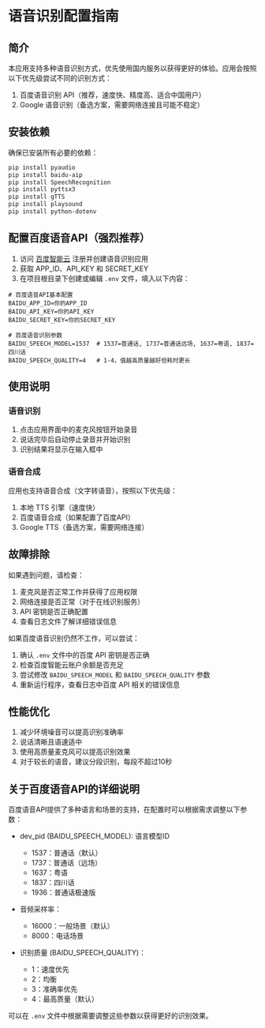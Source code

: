 # 语音识别配置指南

## 简介

本应用支持多种语音识别方式，优先使用国内服务以获得更好的体验。应用会按照以下优先级尝试不同的识别方式：

1. 百度语音识别 API（推荐，速度快、精度高、适合中国用户）
2. Google 语音识别（备选方案，需要网络连接且可能不稳定）

## 安装依赖

确保已安装所有必要的依赖：

```bash
pip install pyaudio
pip install baidu-aip
pip install SpeechRecognition
pip install pyttsx3
pip install gTTS
pip install playsound
pip install python-dotenv
```

## 配置百度语音API（强烈推荐）

1. 访问 [百度智能云](https://cloud.baidu.com/product/speech) 注册并创建语音识别应用
2. 获取 APP_ID、API_KEY 和 SECRET_KEY
3. 在项目根目录下创建或编辑 `.env` 文件，填入以下内容：

```
# 百度语音API基本配置
BAIDU_APP_ID=你的APP_ID
BAIDU_API_KEY=你的API_KEY
BAIDU_SECRET_KEY=你的SECRET_KEY

# 百度语音识别参数
BAIDU_SPEECH_MODEL=1537  # 1537=普通话, 1737=普通话远场, 1637=粤语, 1837=四川话
BAIDU_SPEECH_QUALITY=4   # 1-4，值越高质量越好但耗时更长
```

## 使用说明

### 语音识别

1. 点击应用界面中的麦克风按钮开始录音
2. 说话完毕后自动停止录音并开始识别
3. 识别结果将显示在输入框中

### 语音合成

应用也支持语音合成（文字转语音），按照以下优先级：

1. 本地 TTS 引擎（速度快）
2. 百度语音合成（如果配置了百度API）
3. Google TTS（备选方案，需要网络连接）

## 故障排除

如果遇到问题，请检查：

1. 麦克风是否正常工作并获得了应用权限
2. 网络连接是否正常（对于在线识别服务）
3. API 密钥是否正确配置
4. 查看日志文件了解详细错误信息

如果百度语音识别仍然不工作，可以尝试：

1. 确认 `.env` 文件中的百度 API 密钥是否正确
2. 检查百度智能云账户余额是否充足
3. 尝试修改 `BAIDU_SPEECH_MODEL` 和 `BAIDU_SPEECH_QUALITY` 参数
4. 重新运行程序，查看日志中百度 API 相关的错误信息

## 性能优化

1. 减少环境噪音可以提高识别准确率
2. 说话清晰且语速适中
3. 使用高质量麦克风可以提高识别效果
4. 对于较长的语音，建议分段识别，每段不超过10秒

## 关于百度语音API的详细说明

百度语音API提供了多种语言和场景的支持，在配置时可以根据需求调整以下参数：

- dev_pid (BAIDU_SPEECH_MODEL): 语言模型ID
  - 1537：普通话（默认）
  - 1737：普通话（远场）
  - 1637：粤语
  - 1837：四川话
  - 1936：普通话极速版

- 音频采样率：
  - 16000：一般场景（默认）
  - 8000：电话场景

- 识别质量 (BAIDU_SPEECH_QUALITY)：
  - 1：速度优先
  - 2：均衡
  - 3：准确率优先
  - 4：最高质量（默认）

可以在 `.env` 文件中根据需要调整这些参数以获得更好的识别效果。 